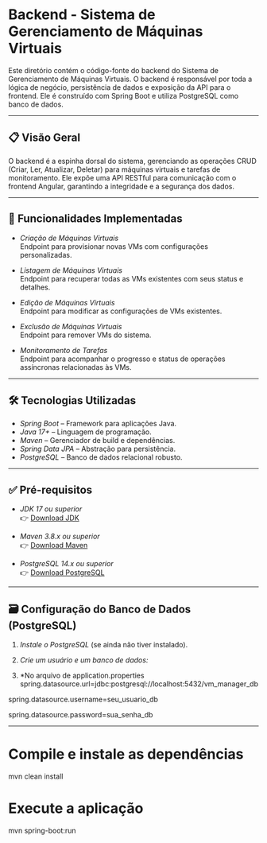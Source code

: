 # Backend - Sistema de Gerenciamento de Máquinas Virtuais

Este diretório contém o código-fonte do backend do Sistema de Gerenciamento de Máquinas Virtuais. O backend é responsável por toda a lógica de negócio, persistência de dados e exposição da API para o frontend. Ele é construído com Spring Boot e utiliza PostgreSQL como banco de dados.

---

## 📋 Visão Geral

O backend é a espinha dorsal do sistema, gerenciando as operações CRUD (Criar, Ler, Atualizar, Deletar) para máquinas virtuais e tarefas de monitoramento. Ele expõe uma API RESTful para comunicação com o frontend Angular, garantindo a integridade e a segurança dos dados.

---

## 🚀 Funcionalidades Implementadas

- *Criação de Máquinas Virtuais*  
  Endpoint para provisionar novas VMs com configurações personalizadas.

- *Listagem de Máquinas Virtuais*  
  Endpoint para recuperar todas as VMs existentes com seus status e detalhes.

- *Edição de Máquinas Virtuais*  
  Endpoint para modificar as configurações de VMs existentes.

- *Exclusão de Máquinas Virtuais*  
  Endpoint para remover VMs do sistema.

- *Monitoramento de Tarefas*  
  Endpoint para acompanhar o progresso e status de operações assíncronas relacionadas às VMs.

---

## 🛠 Tecnologias Utilizadas

- *Spring Boot* – Framework para aplicações Java.
- *Java 17+* – Linguagem de programação.
- *Maven* – Gerenciador de build e dependências.
- *Spring Data JPA* – Abstração para persistência.
- *PostgreSQL* – Banco de dados relacional robusto.

---

## ✅ Pré-requisitos

- *JDK 17 ou superior*  
  👉 [Download JDK](https://www.oracle.com/java/technologies/javase/jdk17-archive-downloads.html)

- *Maven 3.8.x ou superior*  
  👉 [Download Maven](https://maven.apache.org/download.cgi)

- *PostgreSQL 14.x ou superior*  
  👉 [Download PostgreSQL](https://www.postgresql.org/download/)

---

## 🗃 Configuração do Banco de Dados (PostgreSQL)

1. *Instale o PostgreSQL* (se ainda não tiver instalado).

2. *Crie um usuário e um banco de dados:*
   
3. *No arquivo de application.properties
spring.datasource.url=jdbc:postgresql://localhost:5432/vm_manager_db

spring.datasource.username=seu_usuario_db

spring.datasource.password=sua_senha_db

---

# Compile e instale as dependências
mvn clean install

# Execute a aplicação
mvn spring-boot:run
